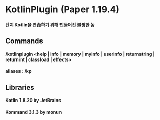 # KotlinPlugin (Paper 1.19.4)

#### ~~단지 Kotlin을 연습하기 위해 만들어진 불쌍한 놈~~

## Commands
#### /kotlinplugin <help | info | memory | myinfo | userinfo | returnstring | returnint | classload | effects>
#### aliases : /kp

## Libraries
#### Kotlin 1.8.20 by JetBrains
#### Kommand 3.1.3 by monun